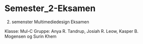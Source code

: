 # Semester_2-Eksamen
2. semenster Multimediedesign Eksamen

Klasse: Mul-C
Gruppe: Anya R. Tandrup, Josiah R. Leow, Kasper B. Mogensen og Surin Khem


